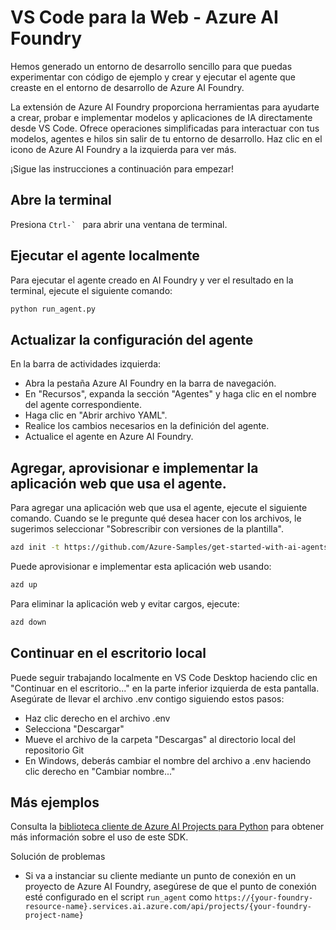 # VS Code para la Web - Azure AI Foundry

Hemos generado un entorno de desarrollo sencillo para que puedas experimentar con código de ejemplo y crear y ejecutar el agente que creaste en el entorno de desarrollo de Azure AI Foundry.

La extensión de Azure AI Foundry proporciona herramientas para ayudarte a crear, probar e implementar modelos y aplicaciones de IA directamente desde VS Code. Ofrece operaciones simplificadas para interactuar con tus modelos, agentes e hilos sin salir de tu entorno de desarrollo. Haz clic en el icono de Azure AI Foundry a la izquierda para ver más.

¡Sigue las instrucciones a continuación para empezar!

## Abre la terminal

Presiona ``Ctrl-` `` para abrir una ventana de terminal.

## Ejecutar el agente localmente

Para ejecutar el agente creado en AI Foundry y ver el resultado en la terminal, ejecute el siguiente comando:

```bash
python run_agent.py
```

## Actualizar la configuración del agente

En la barra de actividades izquierda:

- Abra la pestaña Azure AI Foundry en la barra de navegación.
- En "Recursos", expanda la sección "Agentes" y haga clic en el nombre del agente correspondiente.
- Haga clic en "Abrir archivo YAML".
- Realice los cambios necesarios en la definición del agente.
- Actualice el agente en Azure AI Foundry.

## Agregar, aprovisionar e implementar la aplicación web que usa el agente.

Para agregar una aplicación web que usa el agente, ejecute el siguiente comando. Cuando se le pregunte qué desea hacer con los archivos, le sugerimos seleccionar "Sobrescribir con versiones de la plantilla".

```bash
azd init -t https://github.com/Azure-Samples/get-started-with-ai-agents
```

Puede aprovisionar e implementar esta aplicación web usando:

```bash
azd up
```

Para eliminar la aplicación web y evitar cargos, ejecute:

```bash
azd down
```

## Continuar en el escritorio local

Puede seguir trabajando localmente en VS Code Desktop haciendo clic en "Continuar en el escritorio..." en la parte inferior izquierda de esta pantalla. Asegúrate de llevar el archivo .env contigo siguiendo estos pasos:

- Haz clic derecho en el archivo .env
- Selecciona "Descargar"
- Mueve el archivo de la carpeta "Descargas" al directorio local del repositorio Git
- En Windows, deberás cambiar el nombre del archivo a .env haciendo clic derecho en "Cambiar nombre..."

## Más ejemplos

Consulta la [biblioteca cliente de Azure AI Projects para Python](https://github.com/Azure/azure-sdk-for-python/blob/main/sdk/ai/azure-ai-projects/README.md) para obtener más información sobre el uso de este SDK.

Solución de problemas

- Si va a instanciar su cliente mediante un punto de conexión en un proyecto de Azure AI Foundry, asegúrese de que el punto de conexión esté configurado en el script `run_agent` como `https://{your-foundry-resource-name}.services.ai.azure.com/api/projects/{your-foundry-project-name}`